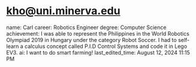 # kho@uni.minerva.edu

name: Carl
career: Robotics Engineer
degree: Computer Science
achievement: I was able to represent the Philippines in the World Robotics Olympiad 2019 in Hungary under the category Robot Soccer. I had to self-learn a calculus concept called P.I.D Control Systems and code it in Lego EV3.
ai: I want to do smart farming!
last_edited_time: August 12, 2024 11:15 PM
